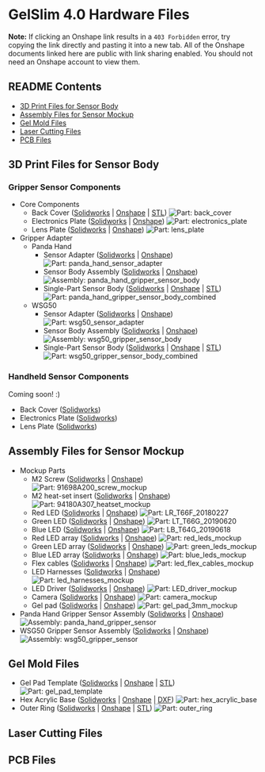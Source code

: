 # GelSlim 4.0 Hardware Files

**Note:** If clicking an Onshape link results in a `403 Forbidden` error, try copying the link directly and pasting it into a new tab. All of the Onshape documents linked here are public with link sharing enabled. You should not need an Onshape account to view them. 

## README Contents

- [3D Print Files for Sensor Body](#3d-print-files-for-sensor-body)
- [Assembly Files for Sensor Mockup](#assembly-files-for-sensor-mockup)
- [Gel Mold Files](#gel-mold-files)
- [Laser Cutting Files](#laser-cutting-files)
- [PCB Files](#pcb-files)

## 3D Print Files for Sensor Body

### Gripper Sensor Components

- Core Components
  - Back Cover ([Solidworks](https://github.com/MMintLab/gelslim_hardware/blob/master/3d_printing/gripper/back_cover.SLDPRT) | [Onshape](https://cad.onshape.com/documents/9cd0c9d96eae9d81df93bbd0/w/82182e854e3d66c0c3933ab9/e/aaee8dda86afadd123467490?configuration=SWCONFIG%3DDefault&renderMode=0&uiState=68b8664cfd193a3f0aa5759b) | [STL](https://github.com/MMintLab/gelslim_hardware/blob/master/3d_printing/default_stls/back_cover.STL)) ![Part: back_cover](https://github.com/MMintLab/gelslim_hardware/blob/master/images/back_cover.PNG)
  - Electronics Plate ([Solidworks](https://github.com/MMintLab/gelslim_hardware/blob/master/3d_printing/gripper/electronics_plate.SLDPRT) | [Onshape](https://cad.onshape.com/documents/9cd0c9d96eae9d81df93bbd0/w/82182e854e3d66c0c3933ab9/e/60f9c8e3e81423b3903a8c74?configuration=SWCONFIG%3DDefault&renderMode=0&uiState=68b86687fd193a3f0aa575bb)) ![Part: electronics_plate](https://github.com/MMintLab/gelslim_hardware/blob/master/images/electronics_plate.PNG)
  - Lens Plate ([Solidworks](https://github.com/MMintLab/gelslim_hardware/blob/master/3d_printing/gripper/lens_plate.SLDPRT) | [Onshape](https://cad.onshape.com/documents/9cd0c9d96eae9d81df93bbd0/w/82182e854e3d66c0c3933ab9/e/1b48639a53db79dc15dd946c?configuration=SWCONFIG%3DDefault&renderMode=0&uiState=68b866a0fd193a3f0aa575d3)) ![Part: lens_plate](https://github.com/MMintLab/gelslim_hardware/blob/master/images/lens_plate.PNG)
- Gripper Adapter
  - Panda Hand
    - Sensor Adapter ([Solidworks](https://github.com/MMintLab/gelslim_hardware/blob/master/3d_printing/gripper/panda_hand_sensor_adapter.SLDPRT) | [Onshape](https://cad.onshape.com/documents/40f465dd425ba3313d79f444/w/0815f2af837a8d59669dc060/e/79511ede950359e46da4360c?configuration=SWCONFIG%3DDefault&renderMode=0&uiState=68b8654f17ddb7b99cf2f9d1)) ![Part: panda_hand_sensor_adapter](https://github.com/MMintLab/gelslim_hardware/blob/master/images/panda_hand_sensor_adapter.PNG)
    - Sensor Body Assembly ([Solidworks](https://github.com/MMintLab/gelslim_hardware/blob/master/3d_printing/gripper/panda_hand_gripper_sensor_body.SLDASM) | [Onshape](https://cad.onshape.com/documents/40f465dd425ba3313d79f444/w/0815f2af837a8d59669dc060/e/238904d6415116d2d031e3d0?renderMode=0&uiState=68b8656417ddb7b99cf2f9e0)) ![Assembly: panda_hand_gripper_sensor_body](https://github.com/MMintLab/gelslim_hardware/blob/master/images/panda_hand_gripper_sensor_body.PNG)
    - Single-Part Sensor Body ([Solidworks](https://github.com/MMintLab/gelslim_hardware/blob/master/3d_printing/gripper/panda_hand_gripper_sensor_body_combined.SLDASM) | [Onshape](https://cad.onshape.com/documents/40f465dd425ba3313d79f444/w/0815f2af837a8d59669dc060/e/82ae6c68d4ae8ceb7c8e66e1?renderMode=0&uiState=68b8659217ddb7b99cf2fa36) | [STL](https://github.com/MMintLab/gelslim_hardware/blob/master/3d_printing/default_stls/panda_hand_gripper_sensor_body_combined.STL)) ![Part: panda_hand_gripper_sensor_body_combined](https://github.com/MMintLab/gelslim_hardware/blob/master/images/panda_hand_gripper_sensor_body_combined.PNG)
  - WSG50
    - Sensor Adapter ([Solidworks](https://github.com/MMintLab/gelslim_hardware/blob/master/3d_printing/gripper/wsg50_sensor_adapter.SLDPRT) | [Onshape](https://cad.onshape.com/documents/d8e39b902ea6a94d8341203d/w/60d4290846c88a5d621d368a/e/02991b17340eb0b0a1fc03a0?configuration=SWCONFIG%3DDefault&renderMode=0&uiState=68b86334ee669b312fb18a15)) ![Part: wsg50_sensor_adapter](https://github.com/MMintLab/gelslim_hardware/blob/master/images/wsg50_sensor_adapter.PNG)
    - Sensor Body Assembly ([Solidworks](https://github.com/MMintLab/gelslim_hardware/blob/master/3d_printing/gripper/wsg50_gripper_sensor_body.SLDASM) | [Onshape](https://cad.onshape.com/documents/d8e39b902ea6a94d8341203d/w/60d4290846c88a5d621d368a/e/13a489cc137917fc9be5f64e?renderMode=0&uiState=68b86306ee669b312fb189db)) ![Assembly: wsg50_gripper_sensor_body](https://github.com/MMintLab/gelslim_hardware/blob/master/images/wsg50_gripper_sensor_body.PNG)
    - Single-Part Sensor Body ([Solidworks](https://github.com/MMintLab/gelslim_hardware/blob/master/3d_printing/gripper/wsg50_gripper_sensor_body_combined.SLDASM) | [Onshape](https://cad.onshape.com/documents/d8e39b902ea6a94d8341203d/w/60d4290846c88a5d621d368a/e/fed9e58be2774c6cb77fc6f0?renderMode=0&uiState=68b86329ee669b312fb18a08) | [STL](https://github.com/MMintLab/gelslim_hardware/blob/master/3d_printing/default_stls/wsg50_gripper_sensor_body_combined.STL)) ![Part: wsg50_gripper_sensor_body_combined](https://github.com/MMintLab/gelslim_hardware/blob/master/images/wsg50_gripper_sensor_body_combined.PNG)

### Handheld Sensor Components

Coming soon! :) 
- Back Cover ([Solidworks]())
- Electronics Plate ([Solidworks]())
- Lens Plate ([Solidworks]())

## Assembly Files for Sensor Mockup

- Mockup Parts
  - M2 Screw ([Solidworks](https://github.com/MMintLab/gelslim_hardware/blob/master/assemblies/mockup_parts/91698A200_screw_mockup.SLDPRT) | [Onshape](https://cad.onshape.com/documents/609eb582cfb18108120b0f58/w/a54fcdc03d74eabd79036627/e/9df47fcecfcd0f3a46f401b0?renderMode=0&uiState=68b863e64db7ce150a2b97ea)) ![Part: 91698A200_screw_mockup](https://github.com/MMintLab/gelslim_hardware/blob/master/images/91698A200_screw_mockup.PNG)
  - M2 heat-set insert ([Solidworks](https://github.com/MMintLab/gelslim_hardware/blob/master/assemblies/mockup_parts/94180A307_heatset_mockup.SLDPRT) | [Onshape](https://cad.onshape.com/documents/609eb582cfb18108120b0f58/w/a54fcdc03d74eabd79036627/e/b4e6f505ee628e0581d094ed?renderMode=0&uiState=68b863f54db7ce150a2b9800)) ![Part: 94180A307_heatset_mockup](https://github.com/MMintLab/gelslim_hardware/blob/master/images/94180A307_heatset_mockup.PNG)
  - Red LED ([Solidworks](https://github.com/MMintLab/gelslim_hardware/blob/master/assemblies/mockup_parts/LR_T66F_20180227.SLDPRT) | [Onshape](https://cad.onshape.com/documents/609eb582cfb18108120b0f58/w/a54fcdc03d74eabd79036627/e/57d4b35d0a790341233d8f12?renderMode=0&uiState=68b864164db7ce150a2b985f)) ![Part: LR_T66F_20180227](https://github.com/MMintLab/gelslim_hardware/blob/master/images/LR_T66F_20180227.PNG)
  - Green LED ([Solidworks](https://github.com/MMintLab/gelslim_hardware/blob/master/assemblies/mockup_parts/LT_T66G_20190620.SLDPRT) | [Onshape](https://cad.onshape.com/documents/609eb582cfb18108120b0f58/w/a54fcdc03d74eabd79036627/e/c09c6d83507c4d8af8e14096?renderMode=0&uiState=68b864284db7ce150a2b9895)) ![Part: LT_T66G_20190620](https://github.com/MMintLab/gelslim_hardware/blob/master/images/LT_T66G_20190620.PNG)
  - Blue LED ([Solidworks](https://github.com/MMintLab/gelslim_hardware/blob/master/assemblies/mockup_parts/LB_T64G_20190618.SLDPRT) | [Onshape](https://cad.onshape.com/documents/609eb582cfb18108120b0f58/w/a54fcdc03d74eabd79036627/e/d1e692d26caaa8e01bcc78ef?renderMode=0&uiState=68b864384db7ce150a2b98ab)) ![Part: LB_T64G_20190618](https://github.com/MMintLab/gelslim_hardware/blob/master/images/LB_T64G_20190618.PNG)
  - Red LED array ([Solidworks](https://github.com/MMintLab/gelslim_hardware/blob/master/assemblies/mockup_parts/red_leds_mockup.SLDASM) | [Onshape](https://cad.onshape.com/documents/609eb582cfb18108120b0f58/w/a54fcdc03d74eabd79036627/e/335f5349a73283e5d83e9914?renderMode=0&uiState=68b864a44db7ce150a2b993b)) ![Part: red_leds_mockup](https://github.com/MMintLab/gelslim_hardware/blob/master/images/red_leds_mockup.PNG)
  - Green LED array ([Solidworks](https://github.com/MMintLab/gelslim_hardware/blob/master/assemblies/mockup_parts/green_leds_mockup.SLDASM) | [Onshape](https://cad.onshape.com/documents/609eb582cfb18108120b0f58/w/a54fcdc03d74eabd79036627/e/aeed7ce0071eb74c83b3ea09?renderMode=0&uiState=68b864b94db7ce150a2b9952)) ![Part: green_leds_mockup](https://github.com/MMintLab/gelslim_hardware/blob/master/images/green_leds_mockup.PNG)
  - Blue LED array ([Solidworks](https://github.com/MMintLab/gelslim_hardware/blob/master/assemblies/mockup_parts/blue_leds_mockup.SLDASM) | [Onshape](https://cad.onshape.com/documents/609eb582cfb18108120b0f58/w/a54fcdc03d74eabd79036627/e/1d4358c5de36e8878953a371?renderMode=0&uiState=68b864c74db7ce150a2b995b)) ![Part: blue_leds_mockup](https://github.com/MMintLab/gelslim_hardware/blob/master/images/blue_leds_mockup.PNG)
  - Flex cables ([Solidworks](https://github.com/MMintLab/gelslim_hardware/blob/master/assemblies/mockup_parts/led_flex_cables_mockup.SLDPRT) | [Onshape](https://cad.onshape.com/documents/609eb582cfb18108120b0f58/w/a54fcdc03d74eabd79036627/e/fea4d13667dd8c7ecb6172f5?renderMode=0&uiState=68b864654db7ce150a2b98f8)) ![Part: led_flex_cables_mockup](https://github.com/MMintLab/gelslim_hardware/blob/master/images/led_flex_cables_mockup.PNG)
  - LED Harnesses ([Solidworks](https://github.com/MMintLab/gelslim_hardware/blob/master/assemblies/mockup_parts/led_harnesses_mockup.SLDASM) | [Onshape](https://cad.onshape.com/documents/609eb582cfb18108120b0f58/w/a54fcdc03d74eabd79036627/e/aeab5c6bb4fe80c5382a35ef?renderMode=0&uiState=68b864e24db7ce150a2b9995)) ![Part: led_harnesses_mockup](https://github.com/MMintLab/gelslim_hardware/blob/master/images/led_harnesses_mockup.PNG)
  - LED Driver ([Solidworks](https://github.com/MMintLab/gelslim_hardware/blob/master/assemblies/mockup_parts/LED_driver_mockup.SLDPRT) | [Onshape](https://cad.onshape.com/documents/609eb582cfb18108120b0f58/w/a54fcdc03d74eabd79036627/e/4347341c44e44c62511c4dff?renderMode=0&uiState=68b8644b4db7ce150a2b98b8)) ![Part: LED_driver_mockup](https://github.com/MMintLab/gelslim_hardware/blob/master/images/LED_driver_mockup.PNG)
  - Camera ([Solidworks](https://github.com/MMintLab/gelslim_hardware/blob/master/assemblies/mockup_parts/camera_mockup.SLDPRT) | [Onshape](https://cad.onshape.com/documents/609eb582cfb18108120b0f58/w/a54fcdc03d74eabd79036627/e/582ff9942bc6fc116436ec23?renderMode=0&uiState=68b864794db7ce150a2b9909)) ![Part: camera_mockup](https://github.com/MMintLab/gelslim_hardware/blob/master/images/camera_mockup.PNG)
  - Gel pad ([Solidworks](https://github.com/MMintLab/gelslim_hardware/blob/master/assemblies/mockup_parts/gel_pad_3mm_mockup.SLDPRT) | [Onshape](https://cad.onshape.com/documents/609eb582cfb18108120b0f58/w/a54fcdc03d74eabd79036627/e/859cd19cdc6b140c37a30df5?configuration=SWCONFIG%3DDefault&renderMode=0&uiState=68b863d04db7ce150a2b97cf)) ![Part: gel_pad_3mm_mockup](https://github.com/MMintLab/gelslim_hardware/blob/master/images/gel_pad_3mm_mockup.PNG)
- Panda Hand Gripper Sensor Assembly ([Solidworks](https://github.com/MMintLab/gelslim_hardware/blob/master/assemblies/panda_hand_gripper_sensor.SLDASM) | [Onshape](https://cad.onshape.com/documents/ea1ba2f49d8ce2ef1f5a1fc6/w/e35f98aa6ad0d9ad7be592a4/e/5565fc13d4523dc03eb02643?renderMode=0&uiState=68b862274db7ce150a2b9257)) ![Assembly: panda_hand_gripper_sensor](https://github.com/MMintLab/gelslim_hardware/blob/master/images/panda_hand_gripper_sensor.PNG)
- WSG50 Gripper Sensor Assembly ([Solidworks](https://github.com/MMintLab/gelslim_hardware/blob/master/assemblies/wsg50_gripper_sensor.SLDASM) | [Onshape](https://cad.onshape.com/documents/47584f929dd69ec9237afa78/w/7fc42952b0d462eb193d3698/e/fec9aef43b315e07da8cbb9a?renderMode=0&uiState=68b861fb919b1841de9a7f8a)) ![Assembly: wsg50_gripper_sensor](https://github.com/MMintLab/gelslim_hardware/blob/master/images/wsg50_gripper_sensor.PNG)

## Gel Mold Files

- Gel Pad Template ([Solidworks](https://github.com/MMintLab/gelslim_hardware/blob/master/gel_mold/gel_pad_template.SLDPRT) | [Onshape](https://cad.onshape.com/documents/90fbab341091e2838478100c/w/43d92cd07990c0fb08704958/e/3f859b177586939ded565833?configuration=SWCONFIG%3DDefault&renderMode=0&uiState=68b86012c790efc79bb8ed31) | [STL](https://github.com/MMintLab/gelslim_hardware/blob/master/gel_mold/gel_pad_template.STL)) ![Part: gel_pad_template](https://github.com/MMintLab/gelslim_hardware/blob/master/images/gel_pad_template.PNG)
- Hex Acrylic Base ([Solidworks](https://github.com/MMintLab/gelslim_hardware/blob/master/gel_mold/hex_acrylic_base.SLDPRT) | [Onshape](https://cad.onshape.com/documents/90fbab341091e2838478100c/w/43d92cd07990c0fb08704958/e/a52c0b7f35577a5c0e239485?configuration=SWCONFIG%3DDefault&renderMode=0&uiState=68b8603fc790efc79bb8ed43) | [DXF](https://github.com/MMintLab/gelslim_hardware/blob/master/gel_mold/hex_acrylic_base.DXF)) ![Part: hex_acrylic_base](https://github.com/MMintLab/gelslim_hardware/blob/master/images/hex_acrylic_base.PNG)
- Outer Ring ([Solidworks](https://github.com/MMintLab/gelslim_hardware/blob/master/gel_mold/outer_ring.SLDPRT) | [Onshape](https://cad.onshape.com/documents/90fbab341091e2838478100c/w/43d92cd07990c0fb08704958/e/43cac0dbd347cec3f6493028?configuration=SWCONFIG%3DDefault&renderMode=0&uiState=68b8604ec790efc79bb8ed4b) | [STL](https://github.com/MMintLab/gelslim_hardware/blob/master/gel_mold/outer_ring.STL)) ![Part: outer_ring](https://github.com/MMintLab/gelslim_hardware/blob/master/images/outer_ring.PNG)


## Laser Cutting Files



## PCB Files

